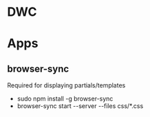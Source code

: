DWC
=========

# Apps
## browser-sync

Required for displaying partials/templates

* sudo npm install -g browser-sync
* browser-sync start --server --files css/*.css
